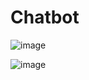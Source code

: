 # Chatbot


![image](https://github.com/Dipanshu-Jagat/Chatbot/assets/86709644/f1820334-460a-47a8-ae25-1c8743ef7972)

![image](https://github.com/Dipanshu-Jagat/Chatbot/assets/86709644/05059197-3766-4d78-974a-5cd645fc227d)

